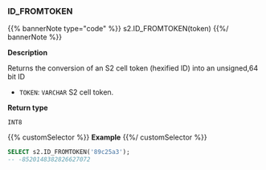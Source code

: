 ### ID_FROMTOKEN

{{% bannerNote type="code" %}}
s2.ID_FROMTOKEN(token)
{{%/ bannerNote %}}

**Description**

Returns the conversion of an S2 cell token (hexified ID) into an unsigned,64 bit ID

* `TOKEN`: `VARCHAR` S2 cell token.

**Return type**

`INT8`

{{% customSelector %}}
**Example**
{{%/ customSelector %}}

```sql
SELECT s2.ID_FROMTOKEN('89c25a3');
-- -8520148382826627072
```


